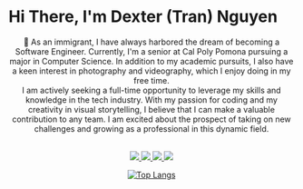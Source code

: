 # Hi There, I'm Dexter (Tran) Nguyen

<div align="center">🌱 As an immigrant, I have always harbored the dream of becoming a Software Engineer. Currently, I'm a senior at Cal Poly Pomona pursuing a major in Computer Science. In addition to my academic pursuits, I also have a keen interest in photography and videography, which I enjoy doing in my free time. 
<br>I am actively seeking a full-time opportunity to leverage my skills and knowledge in the tech industry. With my passion for coding and my creativity in visual storytelling, I believe that I can make a valuable contribution to any team. I am excited about the prospect of taking on new challenges and growing as a professional in this dynamic field.<br><br>

<a href="https://github.com/dexter-nguyen/Stock-Price-Prediction" ><img src="https://img.shields.io/badge/Python-FFD43B?style=for-the-badge&logo=python&logoColor=blue" > </a>
 <img src="https://img.shields.io/badge/C%2B%2B-00599C?style=for-the-badge&logo=c%2B%2B&logoColor=white"><a href="https://github.com/dexter-nguyen/Roulette-Game"> <img src="https://img.shields.io/badge/Java-ED8B00?style=for-the-badge&logo=java&logoColor=white"></a><a href ="https://dexter-nguyen.github.io/solar-system/"> <img src="https://img.shields.io/badge/JavaScript-323330?style=for-the-badge&logo=javascript&logoColor=F7DF1E"></a>
  <!--<img src="https://img.shields.io/badge/Go-00ADD8?style=for-the-badge&logo=go&logoColor=white"></div>-->

[![Top Langs](https://github-readme-stats.vercel.app/api/top-langs/?username=dexternguyen56&layout=compact&langs_count=8)](https://github.com/anuraghazra/github-readme-stats)
